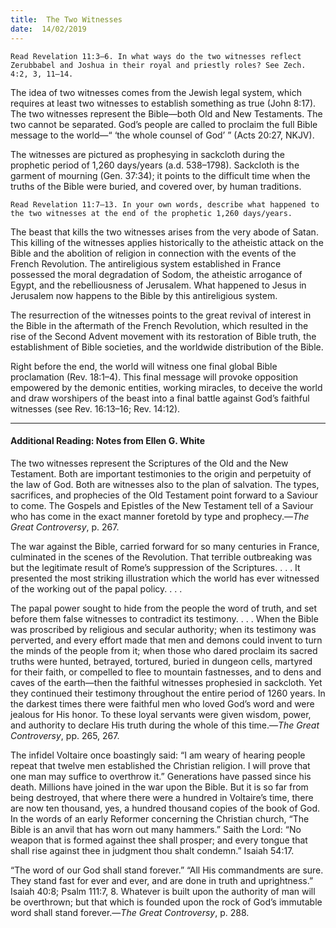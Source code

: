 ```yaml
---
title:  The Two Witnesses
date:  14/02/2019
---
```


`Read Revelation 11:3–6. In what ways do the two witnesses reflect Zerubbabel and Joshua in their royal and priestly roles? See Zech. 4:2, 3, 11–14.`

The idea of two witnesses comes from the Jewish legal system, which requires at least two witnesses to establish something as true (John 8:17). The two witnesses represent the Bible—both Old and New Testaments. The two cannot be separated. God’s people are called to proclaim the full Bible message to the world—“ ‘the whole counsel of God’ ” (Acts 20:27, NKJV).

The witnesses are pictured as prophesying in sackcloth during the prophetic period of 1,260 days/years (a.d. 538–1798). Sackcloth is the garment of mourning (Gen. 37:34); it points to the difficult time when the truths of the Bible were buried, and covered over, by human traditions.

`Read Revelation 11:7–13. In your own words, describe what happened to the two witnesses at the end of the prophetic 1,260 days/years.`

The beast that kills the two witnesses arises from the very abode of Satan. This killing of the witnesses applies historically to the atheistic attack on the Bible and the abolition of religion in connection with the events of the French Revolution. The antireligious system established in France possessed the moral degradation of Sodom, the atheistic arrogance of Egypt, and the rebelliousness of Jerusalem. What happened to Jesus in Jerusalem now happens to the Bible by this antireligious system.

The resurrection of the witnesses points to the great revival of interest in the Bible in the aftermath of the French Revolution, which resulted in the rise of the Second Advent movement with its restoration of Bible truth, the establishment of Bible societies, and the worldwide distribution of the Bible.

Right before the end, the world will witness one final global Bible proclamation (Rev. 18:1–4). This final message will provoke opposition empowered by the demonic entities, working miracles, to deceive the world and draw worshipers of the beast into a final battle against God’s faithful witnesses (see Rev. 16:13–16; Rev. 14:12).

---

#### Additional Reading: Notes from Ellen G. White

The two witnesses represent the Scriptures of the Old and the New Testament. Both are important testimonies to the origin and perpetuity of the law of God. Both are witnesses also to the plan of salvation. The types, sacrifices, and prophecies of the Old Testament point forward to a Saviour to come. The Gospels and Epistles of the New Testament tell of a Saviour who has come in the exact manner foretold by type and prophecy.—_The Great Controversy_, p. 267.

The war against the Bible, carried forward for so many centuries in France, culminated in the scenes of the Revolution. That terrible outbreaking was but the legitimate result of Rome’s suppression of the Scriptures. . . . It presented the most striking illustration which the world has ever witnessed of the working out of the papal policy. . . .

The papal power sought to hide from the people the word of truth, and set before them false witnesses to contradict its testimony. . . . When the Bible was proscribed by religious and secular authority; when its testimony was perverted, and every effort made that men and demons could invent to turn the minds of the people from it; when those who dared proclaim its sacred truths were hunted, betrayed, tortured, buried in dungeon cells, martyred for their faith, or compelled to flee to mountain fastnesses, and to dens and caves of the earth—then the faithful witnesses prophesied in sackcloth. Yet they continued their testimony throughout the entire period of 1260 years. In the darkest times there were faithful men who loved God’s word and were jealous for His honor. To these loyal servants were given wisdom, power, and authority to declare His truth during the whole of this time.—_The Great Controversy_, pp. 265, 267.

The infidel Voltaire once boastingly said: “I am weary of hearing people repeat that twelve men established the Christian religion. I will prove that one man may suffice to overthrow it.” Generations have passed since his death. Millions have joined in the war upon the Bible. But it is so far from being destroyed, that where there were a hundred in Voltaire’s time, there are now ten thousand, yes, a hundred thousand copies of the book of God. In the words of an early Reformer concerning the Christian church, “The Bible is an anvil that has worn out many hammers.” Saith the Lord: “No weapon that is formed against thee shall prosper; and every tongue that shall rise against thee in judgment thou shalt condemn.” Isaiah 54:17.  

“The word of our God shall stand forever.” “All His commandments are sure. They stand fast for ever and ever, and are done in truth and uprightness.” Isaiah 40:8; Psalm 111:7, 8. Whatever is built upon the authority of man will be overthrown; but that which is founded upon the rock of God’s immutable word shall stand forever.—_The Great Controversy_, p. 288.
